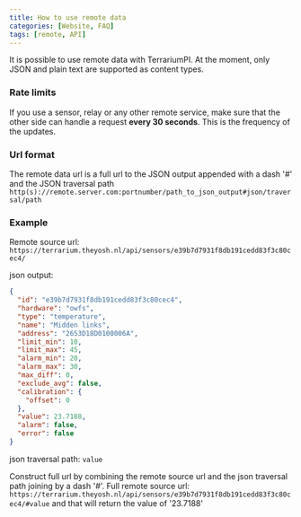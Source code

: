 ```yaml
---
title: How to use remote data
categories: [Website, FAQ]
tags: [remote, API]
---
```

It is possible to use remote data with TerrariumPI. At the moment, only JSON and plain text are supported as content types.


### Rate limits
If you use a sensor, relay or any other remote service, make sure that the other side can handle a request **every 30 seconds**. This is the frequency of the updates.

### Url format
The remote data url is a full url to the JSON output appended with a dash '#' and the JSON traversal path
`http(s)://remote.server.com:portnumber/path_to_json_output#json/traversal/path`

### Example
Remote source url: `https://terrarium.theyosh.nl/api/sensors/e39b7d7931f8db191cedd83f3c80cec4/`

json output:

```json
{
  "id": "e39b7d7931f8db191cedd83f3c80cec4",
  "hardware": "owfs",
  "type": "temperature",
  "name": "Midden links",
  "address": "2653D18D0100006A",
  "limit_min": 10,
  "limit_max": 45,
  "alarm_min": 20,
  "alarm_max": 30,
  "max_diff": 0,
  "exclude_avg": false,
  "calibration": {
    "offset": 0
  },
  "value": 23.7188,
  "alarm": false,
  "error": false
}
```

json traversal path: `value`

Construct full url by combining the remote source url and the json traversal path joining by a dash '#'. Full remote source url: `https://terrarium.theyosh.nl/api/sensors/e39b7d7931f8db191cedd83f3c80cec4/#value` and that will return the value of '23.7188'